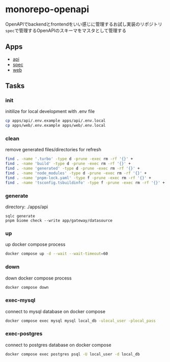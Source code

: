 # monorepo-openapi

OpenAPIでbackendとfrontendをいい感じに管理するお試し実装のリポジトリ\
`spec`で管理するOpenAPIのスキーマをマスタとして管理する

## Apps

* [api](apps/api)
* [spec](apps/spec)
* [web](apps/web)

## Tasks

### init

initilize for local development with .env file

```sh
cp apps/api/.env.example apps/api/.env.local
cp apps/web/.env.example apps/web/.env.local
```

### clean

remove generated files/directories for refresh

```sh
find . -name '.turbo' -type d -prune -exec rm -rf '{}' +
find . -name 'build' -type d -prune -exec rm -rf '{}' +
find . -name 'generated' -type d -prune -exec rm -rf '{}' +
find . -name 'node_modules' -type d -prune -exec rm -rf '{}' +
find . -name 'pnpm-lock.yaml' -type f -prune -exec rm -rf '{}' +
find . -name 'tsconfig.tsbuildinfo' -type f -prune -exec rm -rf '{}' +
```

### generate

directory: ./apps/api

```
sqlc generate
pnpm biome check --write app/gateway/datasource
```

### up

up docker compose process

```sh
docker compose up -d --wait --wait-timeout=60
```

### down

down docker compose process

```sh
docker compose down
```

### exec-mysql

connect to mysql database on docker compose

```sh
docker compose exec mysql mysql local_db -ulocal_user -plocal_pass
```

### exec-postgres

connect to postgres database on docker compose

```sh
docker compose exec postgres psql -U local_user -d local_db
```
